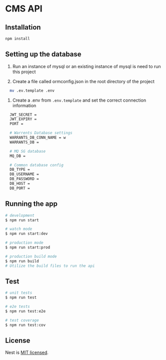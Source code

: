 # CMS API

## Installation

```bash
npm install
```

## Setting up the database

1. Run an instance of mysql or an existing instance of mysql is need to run this project

2. Create a file called ormconfig.json in the root directory of the project

```bash
  mv .ev.template .env
```

1. Create a .env from `.env.template` and set the correct connection information

```bash
  JWT_SECRET = 
  JWT_EXPIRY = 
  PORT = 

  # Warrents Database settings
  WARRANTS_DB_CONN_NAME = w
  WARRANTS_DB =   

  # MQ SG database
  MQ_DB =   

  # Common database config
  DB_TYPE = 
  DB_USERNAME = 
  DB_PASSWORD = 
  DB_HOST = 
  DB_PORT = 
```

## Running the app

```bash
# development
$ npm run start

# watch mode
$ npm run start:dev

# production mode
$ npm run start:prod

# production build mode
$ npm run build 
# Utilize the build files to run the api
```

## Test

```bash
# unit tests
$ npm run test

# e2e tests
$ npm run test:e2e

# test coverage
$ npm run test:cov
```

## License

Nest is [MIT licensed](LICENSE).
